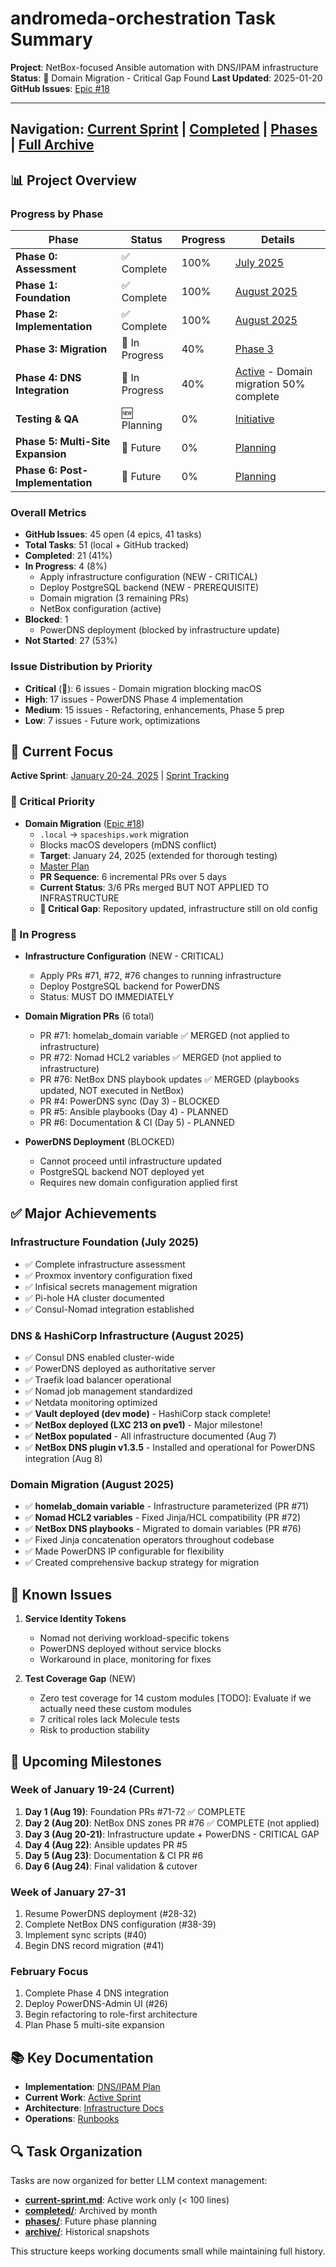 # andromeda-orchestration Task Summary

**Project**: NetBox-focused Ansible automation with DNS/IPAM infrastructure
**Status**: 🚨 Domain Migration - Critical Gap Found
**Last Updated**: 2025-01-20
**GitHub Issues**: [Epic #18](https://github.com/basher83/andromeda-orchestration/issues/18)

---

## Navigation: [Current Sprint](./current-sprint.md) | [Completed](./completed/) | [Phases](./phases/) | [Full Archive](./archive/)

## 📊 Project Overview

### Progress by Phase

| Phase                             | Status         | Progress | Details                                                                    |
| --------------------------------- | -------------- | -------- | -------------------------------------------------------------------------- |
| **Phase 0: Assessment**           | ✅ Complete    | 100%     | [July 2025](./completed/2025-07.md)                                        |
| **Phase 1: Foundation**           | ✅ Complete    | 100%     | [August 2025](./completed/2025-08.md)                                      |
| **Phase 2: Implementation**       | ✅ Complete    | 100%     | [August 2025](./completed/2025-08.md)                                      |
| **Phase 3: Migration**            | 🚧 In Progress | 40%      | [Phase 3](./phases/phase-3-netbox.md)                                      |
| **Phase 4: DNS Integration**      | 🚧 In Progress | 40%      | [Active](./current-sprint.md) - Domain migration 50% complete              |
| **Testing & QA**                  | 🆕 Planning    | 0%       | [Initiative](./phases/testing-qa-initiative.md)                            |
| **Phase 5: Multi-Site Expansion** | 🔮 Future      | 0%       | [Planning](./phases/phase-5-multisite.md)                                  |
| **Phase 6: Post-Implementation**  | 🔮 Future      | 0%       | [Planning](./phases/phase-6-post-implementation-continuous-improvement.md) |

### Overall Metrics

- **GitHub Issues**: 45 open (4 epics, 41 tasks)
- **Total Tasks**: 51 (local + GitHub tracked)
- **Completed**: 21 (41%)
- **In Progress**: 4 (8%)
  - Apply infrastructure configuration (NEW - CRITICAL)
  - Deploy PostgreSQL backend (NEW - PREREQUISITE)
  - Domain migration (3 remaining PRs)
  - NetBox configuration (active)
- **Blocked**: 1
  - PowerDNS deployment (blocked by infrastructure update)
- **Not Started**: 27 (53%)

### Issue Distribution by Priority

- **Critical** (🚨): 6 issues - Domain migration blocking macOS
- **High**: 17 issues - PowerDNS Phase 4 implementation
- **Medium**: 15 issues - Refactoring, enhancements, Phase 5 prep
- **Low**: 7 issues - Future work, optimizations

## 🎯 Current Focus

**Active Sprint**: [January 20-24, 2025](./current-sprint.md) | [Sprint Tracking](./sprints/2025-01-20-domain-migration.md)

### 🚨 Critical Priority

- **Domain Migration** ([Epic #18](https://github.com/basher83/andromeda-orchestration/issues/18))
  - `.local` → `spaceships.work` migration
  - Blocks macOS developers (mDNS conflict)
  - **Target**: January 24, 2025 (extended for thorough testing)
  - [Master Plan](./domain-migration-master-plan.md)
  - **PR Sequence**: 6 incremental PRs over 5 days
  - **Current Status**: 3/6 PRs merged BUT NOT APPLIED TO INFRASTRUCTURE
  - **🚨 Critical Gap**: Repository updated, infrastructure still on old config

### 🚧 In Progress

- **Infrastructure Configuration** (NEW - CRITICAL)
  - Apply PRs #71, #72, #76 changes to running infrastructure
  - Deploy PostgreSQL backend for PowerDNS
  - Status: MUST DO IMMEDIATELY

- **Domain Migration PRs** (6 total)
  - PR #71: homelab_domain variable ✅ MERGED (not applied to infrastructure)
  - PR #72: Nomad HCL2 variables ✅ MERGED (not applied to infrastructure)
  - PR #76: NetBox DNS playbook updates ✅ MERGED (playbooks updated, NOT executed in NetBox)
  - PR #4: PowerDNS sync (Day 3) - BLOCKED
  - PR #5: Ansible playbooks (Day 4) - PLANNED
  - PR #6: Documentation & CI (Day 5) - PLANNED

- **PowerDNS Deployment** (BLOCKED)
  - Cannot proceed until infrastructure updated
  - PostgreSQL backend NOT deployed yet
  - Requires new domain configuration applied first

## ✅ Major Achievements

### Infrastructure Foundation (July 2025)

- ✅ Complete infrastructure assessment
- ✅ Proxmox inventory configuration fixed
- ✅ Infisical secrets management migration
- ✅ Pi-hole HA cluster documented
- ✅ Consul-Nomad integration established

### DNS & HashiCorp Infrastructure (August 2025)

- ✅ Consul DNS enabled cluster-wide
- ✅ PowerDNS deployed as authoritative server
- ✅ Traefik load balancer operational
- ✅ Nomad job management standardized
- ✅ Netdata monitoring optimized
- ✅ **Vault deployed (dev mode)** - HashiCorp stack complete!
- ✅ **NetBox deployed (LXC 213 on pve1)** - Major milestone!
- ✅ **NetBox populated** - All infrastructure documented (Aug 7)
- ✅ **NetBox DNS plugin v1.3.5** - Installed and operational for PowerDNS integration (Aug 8)

### Domain Migration (August 2025)

- ✅ **homelab_domain variable** - Infrastructure parameterized (PR #71)
- ✅ **Nomad HCL2 variables** - Fixed Jinja/HCL compatibility (PR #72)
- ✅ **NetBox DNS playbooks** - Migrated to domain variables (PR #76)
- ✅ Fixed Jinja concatenation operators throughout codebase
- ✅ Made PowerDNS IP configurable for flexibility
- ✅ Created comprehensive backup strategy for migration

## 🚧 Known Issues

1. **Service Identity Tokens**

   - Nomad not deriving workload-specific tokens
   - PowerDNS deployed without service blocks
   - Workaround in place, monitoring for fixes

2. **Test Coverage Gap** (NEW)
   - Zero test coverage for 14 custom modules [TODO]: Evaluate if we actually need these custom modules
   - 7 critical roles lack Molecule tests
   - Risk to production stability

## 📅 Upcoming Milestones

### Week of January 19-24 (Current)

1. **Day 1 (Aug 19)**: Foundation PRs #71-72 ✅ COMPLETE
2. **Day 2 (Aug 20)**: NetBox DNS zones PR #76 ✅ COMPLETE (not applied)
3. **Day 3 (Aug 20-21)**: Infrastructure update + PowerDNS - CRITICAL GAP
4. **Day 4 (Aug 22)**: Ansible updates PR #5
5. **Day 5 (Aug 23)**: Documentation & CI PR #6
6. **Day 6 (Aug 24)**: Final validation & cutover

### Week of January 27-31

1. Resume PowerDNS deployment (#28-32)
2. Complete NetBox DNS configuration (#38-39)
3. Implement sync scripts (#40)
4. Begin DNS record migration (#41)

### February Focus

1. Complete Phase 4 DNS integration
2. Deploy PowerDNS-Admin UI (#26)
3. Begin refactoring to role-first architecture
4. Plan Phase 5 multi-site expansion

## 📚 Key Documentation

- **Implementation**: [DNS/IPAM Plan](../implementation/dns-ipam/implementation-plan.md)
- **Current Work**: [Active Sprint](./current-sprint.md)
- **Architecture**: [Infrastructure Docs](../infrastructure/)
- **Operations**: [Runbooks](../operations/)

## 🔍 Task Organization

Tasks are now organized for better LLM context management:

- **[current-sprint.md](./current-sprint.md)**: Active work only (< 100 lines)
- **[completed/](./completed/)**: Archived by month
- **[phases/](./phases/)**: Future phase planning
- **[archive/](./archive/)**: Historical snapshots

This structure keeps working documents small while maintaining full history.
